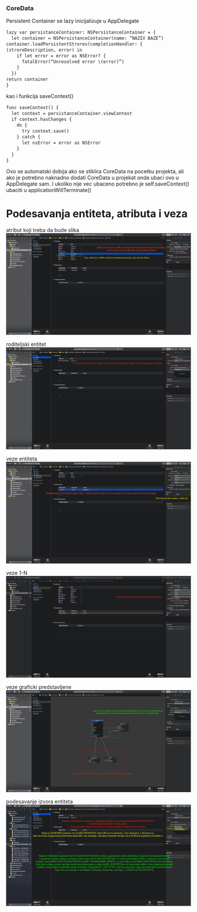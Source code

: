 ### CoreData

Persistent Container se lazy inicijalizuje u AppDelegate
```
lazy var persistanceContainer: NSPersistanceContainer = {
  let container = NSPersistanceContainer(name: “NAZIV BAZE”) container.loadPersistentStrores(completionHandler: { (stroreDescription, error) in
    if let error = error as NSError? { 
      fatalError(“Unresolved error \(error)”)
    } 
  })
return container 
}
```
kao i funkcija saveContext()
```
func saveContext() {
  let context = persistanceContainer.viewContext 
  if context.hasChanges {
    do {
      try context.save()
    } catch {
      let nsError = error as NSError
    } 
  }
}
```
Ovo se automatski dobija ako se stiklira CoreData na pocetku projekta, 
ali ako je potrebno naknadno dodati CoreData u projekat onda ubaci ovo u AppDelegate sam. 
I ukoliko nije vec ubaceno potrebno je self.saveContext() ubaciti u applicationWillTerminate()

# Podesavanja entiteta, atributa i veza

atribut koji treba da bude slika
![image attribute](https://github.com/Vukovi/Core-Data-Projects/blob/master/02%20Veze%2C%20parsiranje%2C%20async%20request%2C%20agregatne%20fje%2C%20sort%20descriptor%20i%20nspredicate%20-%20Home%20Report/atribut%20slike.png)

roditeljski entitet
![parent entity](https://github.com/Vukovi/Core-Data-Projects/blob/master/02%20Veze%2C%20parsiranje%2C%20async%20request%2C%20agregatne%20fje%2C%20sort%20descriptor%20i%20nspredicate%20-%20Home%20Report/Roditeljski%20Entitet.png)

veze entiteta
![relationships between entities](https://github.com/Vukovi/Core-Data-Projects/blob/master/02%20Veze%2C%20parsiranje%2C%20async%20request%2C%20agregatne%20fje%2C%20sort%20descriptor%20i%20nspredicate%20-%20Home%20Report/veze%20entiteta.png)

veze 1-N
![relationship 1-N](https://github.com/Vukovi/Core-Data-Projects/blob/master/02%20Veze%2C%20parsiranje%2C%20async%20request%2C%20agregatne%20fje%2C%20sort%20descriptor%20i%20nspredicate%20-%20Home%20Report/Veza%201-N.png)

veze graficki predstavljene
![relationships graph](https://github.com/Vukovi/Core-Data-Projects/blob/master/02%20Veze%2C%20parsiranje%2C%20async%20request%2C%20agregatne%20fje%2C%20sort%20descriptor%20i%20nspredicate%20-%20Home%20Report/Veze%20Graficki.png)

podesavanje izvora entiteta
![Codegen setting](https://github.com/Vukovi/Core-Data-Projects/blob/master/02%20Veze%2C%20parsiranje%2C%20async%20request%2C%20agregatne%20fje%2C%20sort%20descriptor%20i%20nspredicate%20-%20Home%20Report/Automatic%20MO%20Subcall%20%26%20Class%20Generation%20.png)


